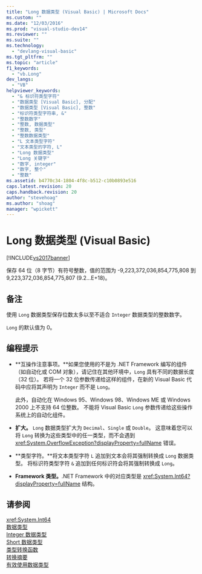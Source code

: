 ```yaml
---
title: "Long 数据类型 (Visual Basic) | Microsoft Docs"
ms.custom: ""
ms.date: "12/03/2016"
ms.prod: "visual-studio-dev14"
ms.reviewer: ""
ms.suite: ""
ms.technology: 
  - "devlang-visual-basic"
ms.tgt_pltfrm: ""
ms.topic: "article"
f1_keywords: 
  - "vb.Long"
dev_langs: 
  - "VB"
helpviewer_keywords: 
  - "& 标识符类型字符"
  - "数据类型 [Visual Basic], 分配"
  - "数据类型 [Visual Basic], 整数"
  - "标识符类型字符串, &"
  - "整数数字"
  - "整数, 数据类型"
  - "整数, 类型"
  - "整数数据类型"
  - "L 文本类型字符"
  - "文本类型的字符, L"
  - "Long 数据类型"
  - "Long 关键字"
  - "数字, integer"
  - "数字, 整个"
  - "整数"
ms.assetid: b4770c34-1804-4f8c-b512-c10b0893e516
caps.latest.revision: 20
caps.handback.revision: 20
author: "stevehoag"
ms.author: "shoag"
manager: "wpickett"
---
```

# Long 数据类型 (Visual Basic)
[!INCLUDE[vs2017banner](../../../csharp/includes/vs2017banner.md)]

保存 64 位（8 字节）有符号整数，值的范围为 \-9,223,372,036,854,775,808 到 9,223,372,036,854,775,807 \(9.2...E\+18\)。  
  
## 备注  
 使用 `Long` 数据类型保存位数太多以至不适合 `Integer` 数据类型的整数数字。  
  
 `Long` 的默认值为 0。  
  
## 编程提示  
  
-   **互操作注意事项。**如果您使用的不是为 .NET Framework 编写的组件（如自动化或 COM 对象），请记住在其他环境中，`Long` 具有不同的数据长度（32 位）。  若将一个 32 位参数传递给这样的组件，在新的 Visual Basic 代码中应将其声明为 `Integer` 而不是 `Long`。  
  
     此外，自动化在 Windows 95、Windows 98、Windows ME 或 Windows 2000 上不支持 64 位整数。  不能将 Visual Basic `Long` 参数传递给这些操作系统上的自动化组件。  
  
-   **扩大。** `Long` 数据类型扩大为 `Decimal`、`Single` 或 `Double`。  这意味着您可以将 `Long` 转换为这些类型中的任一类型，而不会遇到 <xref:System.OverflowException?displayProperty=fullName> 错误。  
  
-   **类型字符。**将文本类型字符 `L` 追加到文本会将其强制转换成 `Long` 数据类型。  将标识符类型字符 `&` 追加到任何标识符会将其强制转换成 `Long`。  
  
-   **Framework 类型。**.NET Framework 中的对应类型是 <xref:System.Int64?displayProperty=fullName> 结构。  
  
## 请参阅  
 <xref:System.Int64>   
 [数据类型](../../../visual-basic/language-reference/data-types/data-type-summary.md)   
 [Integer 数据类型](../../../visual-basic/language-reference/data-types/integer-data-type.md)   
 [Short 数据类型](../../../visual-basic/language-reference/data-types/short-data-type.md)   
 [类型转换函数](../../../visual-basic/language-reference/functions/type-conversion-functions.md)   
 [转换摘要](../../../visual-basic/language-reference/keywords/conversion-summary.md)   
 [有效使用数据类型](../../../visual-basic/programming-guide/language-features/data-types/efficient-use-of-data-types.md)